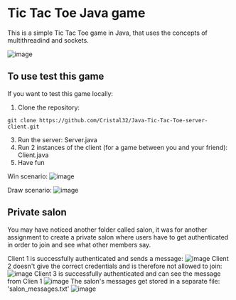 # Tic Tac Toe Java game

This is a simple Tic Tac Toe game in Java, that uses the concepts of multithreadind and sockets. 

![image](https://github.com/Cristal32/Java-Tic-Tac-Toe-server-client/assets/114748477/a918aa66-e8f9-4b46-9f48-73580136728b)

## To use test this game

If you want to test this game locally:

1. Clone the repository:
```shell
git clone https://github.com/Cristal32/Java-Tic-Tac-Toe-server-client.git
```
3. Run the server: Server.java
4. Run 2 instances of the client (for a game between you and your friend): Client.java
5. Have fun

Win scenario:
![image](https://github.com/Cristal32/Java-Tic-Tac-Toe-server-client/assets/114748477/e9c340d7-f0a0-4df3-b60b-a93aa0614399)

Draw scenario:
![image](https://github.com/Cristal32/Java-Tic-Tac-Toe-server-client/assets/114748477/d9b6d4bf-6401-4598-815b-67257dde9270)

## Private salon
You may have noticed another folder called salon, it was for another assignment to create a private salon where users have to get authenticated in order to join and see what other members say. 

Client 1 is successfully authenticated and sends a message: 
![image](https://github.com/Cristal32/Java-Tic-Tac-Toe-server-client/assets/114748477/fc31a43a-6a70-4be8-888c-0ee813ddf181)
Client 2 doesn't give the correct credentials and is therefore not allowed to join:
![image](https://github.com/Cristal32/Java-Tic-Tac-Toe-server-client/assets/114748477/3e88798c-8ac0-41ba-9850-0ed90a328723)
Client 3 is successfully authenticated and can see the message from Clien 1
![image](https://github.com/Cristal32/Java-Tic-Tac-Toe-server-client/assets/114748477/e7bd0909-aecb-4118-8b5d-09f8ca2e7144)
The salon's messages get stored in a separate file: 'salon_messages.txt'
![image](https://github.com/Cristal32/Java-Tic-Tac-Toe-server-client/assets/114748477/caceddcc-768c-41cb-bd0d-6e510e31080a)

